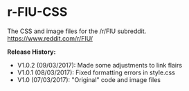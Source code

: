 # r-FIU-CSS
The CSS and image files for the /r/FIU subreddit. https://www.reddit.com/r/FIU/

**Release History:**
- V1.0.2 (09/03/2017): Made some adjustments to link flairs
- V1.0.1 (08/03/2017): Fixed formatting errors in style.css
- V1.0 (07/03/2017): "Original" code and image files

